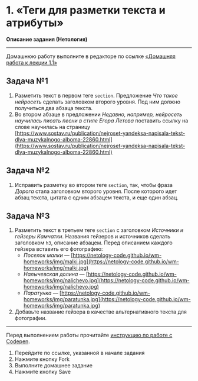 # 1. «Теги для разметки текста и атрибуты»
**Описание задания (Нетология)**

---
Домашнюю работу выполните в редакторе по ссылке [«Домашняя работа к лекции 1.1»](https://codepen.io/Netology/pen/aLrejm?editors=1000)

## Задача №1
1. Разметить текст в первом теге `section`. Предложение *Что такое нейросеть* сделать заголовком второго уровня. Под ним должно получиться два абзаца текста.
2. Во втором абзаце в предложении *Недавно, например, нейросеть научилась писать песни в стиле Егора Летова* поставить ссылку на слове научилась на страницу [https://www.sostav.ru/publication/nejroset-yandeksa-napisala-tekst-dlya-muzykalnogo-alboma-22860.html](https://www.sostav.ru/publication/nejroset-yandeksa-napisala-tekst-dlya-muzykalnogo-alboma-22860.html)

## Задача №2
1. Исправить разметку во втором теге `section`, так, чтобы фраза *Дорога* стала заголовком второго уровня. После которого идет абзац текста, цитата с одним абзацем текста, и еще один абзац.

## Задача №3
1. Разметить текст в третьем теге `section` с заголовком *Источники и гейзеры Камчатки*. Названия гейзеров и источников сделать заголовком `h3`, описание абзацем. Перед описанием каждого гейзера вставить его фотографию:
    * *Поселок малки* — [https://netology-code.github.io/wm-homeworks/img/malki.jpg](https://netology-code.github.io/wm-homeworks/img/malki.jpg)
    * *Налычевская долина* — [https://netology-code.github.io/wm-homeworks/img/nalichevo.jpg](https://netology-code.github.io/wm-homeworks/img/nalichevo.jpg)
    * *Паратунка* — [https://netology-code.github.io/wm-homeworks/img/paratunka.jpg](https://netology-code.github.io/wm-homeworks/img/paratunka.jpg)
2. Добавьте название гейзера в качестве альтернативного текста для фотографии.

---
Перед выполнением работы прочитайте [инструкцию по работе с Codepen](https://github.com/netology-code/guides/blob/master/codepen/).
1. Перейдите по ссылке, указанной в начале задания
2. Нажмите кнопку Fork
3. Выполните домашнее задание
4. Нажмите кнопку Save
